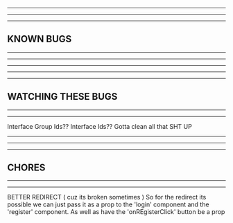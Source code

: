 --------------------------------------------------------------------------------------
--------------------------------------------------------------------------------------
--------------------------------------------------------------------------------------
KNOWN BUGS
--------------------------------------------------------------------------------------
--------------------------------------------------------------------------------------
--------------------------------------------------------------------------------------





--------------------------------------------------------------------------------------
--------------------------------------------------------------------------------------
--------------------------------------------------------------------------------------
WATCHING THESE BUGS
--------------------------------------------------------------------------------------
--------------------------------------------------------------------------------------
--------------------------------------------------------------------------------------

Interface Group Ids?? Interface Ids??
Gotta clean all that SHT UP

--------------------------------------------------------------------------------------
--------------------------------------------------------------------------------------
--------------------------------------------------------------------------------------
CHORES
--------------------------------------------------------------------------------------
--------------------------------------------------------------------------------------
--------------------------------------------------------------------------------------

BETTER REDIRECT ( cuz its broken sometimes )
  So for the redirect its possible we can just pass it as a prop to the 'login' component and the 'register' component. As well as have the 'onREgisterClick' button be a prop
